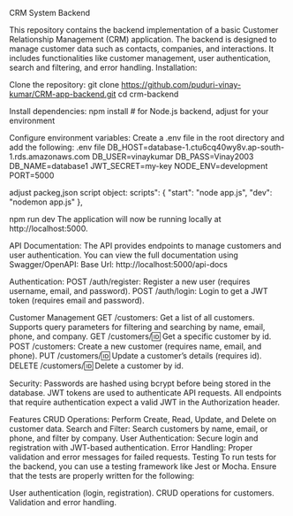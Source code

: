 CRM System Backend

This repository contains the backend implementation of a basic Customer Relationship Management (CRM) application. The backend is designed to manage customer data such as contacts, companies, and interactions. It includes functionalities like customer management, user authentication, search and filtering, and error handling.
Installation:

Clone the repository:
git clone https://github.com/puduri-vinay-kumar/CRM-app-backend.git
cd crm-backend

Install dependencies:
npm install  # for Node.js backend, adjust for your environment

Configure environment variables: Create a .env file in the root directory and add the following:
.env file
DB_HOST=database-1.ctu6cq40wy8v.ap-south-1.rds.amazonaws.com
DB_USER=vinaykumar
DB_PASS=Vinay2003
DB_NAME=database1
JWT_SECRET=my-key
NODE_ENV=development
PORT=5000

adjust packeg,json script object:
scripts": {
    "start": "node app.js",
    "dev": "nodemon app.js"
  },

npm run dev
The application will now be running locally at http://localhost:5000. 

API Documentation:
The API provides endpoints to manage customers and user authentication. You can view the full documentation using Swagger/OpenAPI:
Base Url: http://localhost:5000/api-docs 

Authentication:
POST /auth/register: Register a new user (requires username, email, and password).
POST /auth/login: Login to get a JWT token (requires email and password).

Customer Management
GET /customers: Get a list of all customers. Supports query parameters for filtering and searching by name, email, phone, and company.
GET /customers/:id: Get a specific customer by id.
POST /customers: Create a new customer (requires name, email, and phone).
PUT /customers/:id: Update a customer’s details (requires id).
DELETE /customers/:id: Delete a customer by id.

Security:
Passwords are hashed using bcrypt before being stored in the database.
JWT tokens are used to authenticate API requests.
All endpoints that require authentication expect a valid JWT in the Authorization header.

Features
CRUD Operations: Perform Create, Read, Update, and Delete on customer data.
Search and Filter: Search customers by name, email, or phone, and filter by company.
User Authentication: Secure login and registration with JWT-based authentication.
Error Handling: Proper validation and error messages for failed requests.
Testing
To run tests for the backend, you can use a testing framework like Jest or Mocha. Ensure that the tests are properly written for the following:

User authentication (login, registration).
CRUD operations for customers.
Validation and error handling.
